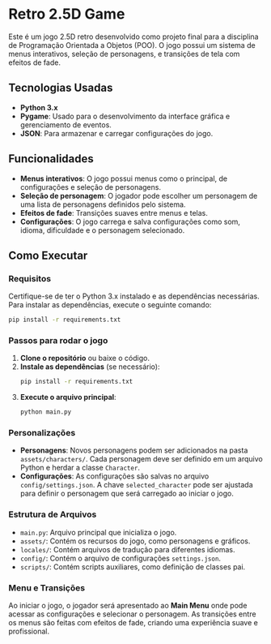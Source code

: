 
# Retro 2.5D Game

Este é um jogo 2.5D retro desenvolvido como projeto final para a disciplina de Programação Orientada a Objetos (POO). O jogo possui um sistema de menus interativos, seleção de personagens, e transições de tela com efeitos de fade. 

## Tecnologias Usadas

- **Python 3.x**
- **Pygame**: Usado para o desenvolvimento da interface gráfica e gerenciamento de eventos.
- **JSON**: Para armazenar e carregar configurações do jogo.

## Funcionalidades

- **Menus interativos**: O jogo possui menus como o principal, de configurações e seleção de personagens.
- **Seleção de personagem**: O jogador pode escolher um personagem de uma lista de personagens definidos pelo sistema.
- **Efeitos de fade**: Transições suaves entre menus e telas.
- **Configurações**: O jogo carrega e salva configurações como som, idioma, dificuldade e o personagem selecionado.

## Como Executar

### Requisitos

Certifique-se de ter o Python 3.x instalado e as dependências necessárias. Para instalar as dependências, execute o seguinte comando:

```bash
pip install -r requirements.txt
```

### Passos para rodar o jogo

1. **Clone o repositório** ou baixe o código.
2. **Instale as dependências** (se necessário):
   ```bash
   pip install -r requirements.txt
   ```
3. **Execute o arquivo principal**:
   ```bash
   python main.py
   ```

### Personalizações

- **Personagens**: Novos personagens podem ser adicionados na pasta `assets/characters/`. Cada personagem deve ser definido em um arquivo Python e herdar a classe `Character`.
- **Configurações**: As configurações são salvas no arquivo `config/settings.json`. A chave `selected_character` pode ser ajustada para definir o personagem que será carregado ao iniciar o jogo.

### Estrutura de Arquivos

- `main.py`: Arquivo principal que inicializa o jogo.
- `assets/`: Contém os recursos do jogo, como personagens e gráficos.
- `locales/`: Contém arquivos de tradução para diferentes idiomas.
- `config/`: Contém o arquivo de configurações `settings.json`.
- `scripts/`: Contém scripts auxiliares, como definição de classes pai.

### Menu e Transições

Ao iniciar o jogo, o jogador será apresentado ao **Main Menu** onde pode acessar as configurações e selecionar o personagem. As transições entre os menus são feitas com efeitos de fade, criando uma experiência suave e profissional.
